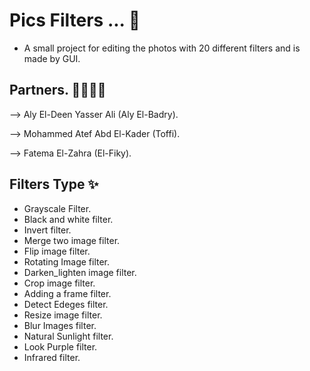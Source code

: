 # Pics Filters ... 💫
- A small project for editing the photos with 20 different filters and is made by GUI.
## Partners. 👨‍💻👩‍💻
--> Aly El-Deen Yasser Ali (Aly El-Badry).

--> Mohammed Atef Abd El-Kader (Toffi).

--> Fatema El-Zahra (El-Fiky).
## Filters Type ✨
-  Grayscale Filter.
-  Black and white filter.
-  Invert filter.
-  Merge two image filter.
-  Flip image filter.
-  Rotating Image filter.
-  Darken_lighten image filter.
-  Crop image filter.
-  Adding a frame filter.
-  Detect Edeges filter.
-  Resize image filter.
-  Blur Images filter.
-  Natural Sunlight filter.
-  Look Purple filter.
-  Infrared filter.

